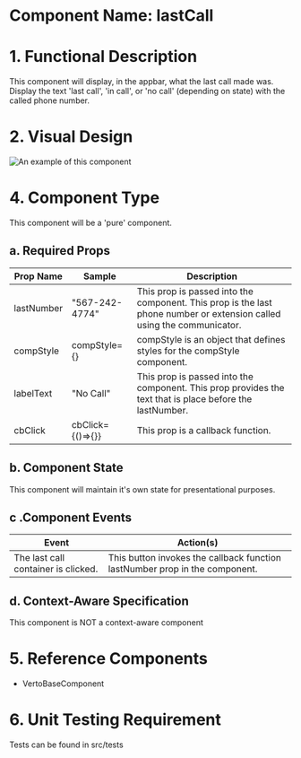 # Component Name: lastCall  #
# 1. Functional Description #

This component will display, in the appbar, what the last call made was. Display the text 'last call', 'in call', or 'no call' (depending on state) with the called phone number.

# 2. Visual Design #  

![An example of this component](https://raw.githubusercontent.com/star2star/react-verto-communicator/master/documents/img/lastcall-example.png)


# 4. Component Type #

This component will be a 'pure' component.

## a. Required Props ##

| Prop Name | Sample | Description |
| ------------ | ------------- | ------------- |
| lastNumber | "567-242-4774" | This prop is passed into the component. This prop is the last phone number or extension called using the communicator. |
| compStyle | compStyle={}| compStyle is an object that defines styles for the compStyle component. |
| labelText | "No Call" | This prop is passed into the component. This prop provides the text that is place before the lastNumber. |
| cbClick |  cbClick={()=>{}} | This prop is a callback function. |


## b. Component State ##

This component will maintain it's own state for presentational purposes.

## c .Component Events ##

Event | Action(s)
------------ | -------------
The last call container is clicked. | This button invokes the callback function lastNumber prop in the component.

## d. Context-Aware Specification ##

This component is NOT a context-aware component

# 5. Reference Components #

- VertoBaseComponent

# 6. Unit Testing Requirement #

Tests can be found in src/tests
